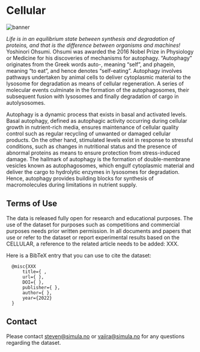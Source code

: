 # Cellular

![banner](https://raw.githubusercontent.com/simula/cellular/main/static/images/banner.png?token=GHSAT0AAAAAACBA5B2UM6HSLJDH3KQJ24MEZDCAF3Q)

*Life is in an equilibrium state between synthesis and degradation of proteins, and that is the difference between organisms and machines!* Yoshinori Ohsumi. Ohsumi was awarded the 2016 Nobel Prize in Physiology or Medicine for his discoveries of mechanisms for autophagy. “Autophagy” originates from the Greek words auto-, meaning “self”, and phagein, meaning “to eat”, and hence denotes “self-eating”. Autophagy involves pathways undertaken by animal cells to deliver cytoplasmic material to the lysosome for degradation as means of cellular regeneration. A series of molecular events culminate in the formation of the autophagosomes, their subsequent fusion with lysosomes and finally degradation of cargo in autolysosomes. 

Autophagy is a dynamic process that exists in basal and activated levels. Basal autophagy, defined as autophagic activity occurring during cellular growth in nutrient-rich media, ensures maintenance of cellular quality control such as regular recycling of unwanted or damaged cellular products. On the other hand, stimulated levels exist in response to stressful conditions, such as changes in nutritional status and the presence of abnormal proteins as means to ensure protection from stress-induced damage. The hallmark of autophagy is the formation of double-membrane vesicles known as autophagosomes, which engulf cytoplasmic material and deliver the cargo to hydrolytic enzymes in lysosomes for degradation. Hence, autophagy provides building blocks for synthesis of macromolecules during limitations in nutrient supply. 

## Terms of Use
The data is released fully open for research and educational purposes. The use of the dataset for purposes such as competitions and commercial purposes needs prior written permission. In all documents and papers that use or refer to the dataset or report experimental results based on the CELLULAR, a reference to the related article needs to be added: XXX.

Here is a BibTeX entry that you can use to cite the dataset:
```
  @misc{XXX
      title={ ,
      url={ },
      DOI={ },
      publisher={ },
      author={ },
      year={2022}
  }
```

## Contact
Please contact steven@simula.no or vajira@simula.no for any questions regarding the dataset.
